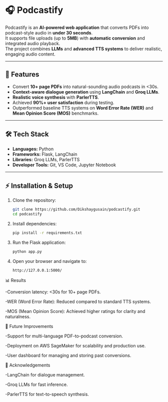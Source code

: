 # 🎧 Podcastify

Podcastify is an **AI-powered web application** that converts PDFs into podcast-style audio in **under 30 seconds**.  
It supports file uploads (up to **5MB**) with **automatic conversion** and integrated audio playback.  
The project combines **LLMs** and **advanced TTS systems** to deliver realistic, engaging audio content.  

---

## 🚀 Features
- Convert **10+ page PDFs** into natural-sounding audio podcasts in <30s.  
- **Context-aware dialogue generation** using **LangChain** and **Groq LLMs**.  
- **Realistic voice synthesis** with **ParlerTTS**.  
- Achieved **90%+ user satisfaction** during testing.  
- Outperformed baseline TTS systems on **Word Error Rate (WER)** and **Mean Opinion Score (MOS)** benchmarks.  

---

## 🛠️ Tech Stack
- **Languages:** Python  
- **Frameworks:** Flask, LangChain  
- **Libraries:** Groq LLMs, ParlerTTS  
- **Developer Tools:** Git, VS Code, Jupyter Notebook  

---

## ⚡ Installation & Setup
1. Clone the repository:
   ```bash
   git clone https://github.com/Dikshaygusain/podcastify.git
   cd podcastify
   
2. Install dependencies:
   ```bash
   pip install -r requirements.txt


3. Run the Flask application:
   ```bash
   python app.py


4. Open your browser and navigate to:
   ```bash
   http://127.0.0.1:5000/


📊 Results

-Conversion latency: <30s for 10+ page PDFs.

-WER (Word Error Rate): Reduced compared to standard TTS systems.

-MOS (Mean Opinion Score): Achieved higher ratings for clarity and naturalness.


🔮 Future Improvements

-Support for multi-language PDF-to-podcast conversion.

-Deployment on AWS SageMaker for scalability and production use.

-User dashboard for managing and storing past conversions.

🙌 Acknowledgements

-LangChain for dialogue management.

-Groq
 LLMs for fast inference.

-ParlerTTS
 for text-to-speech synthesis.
